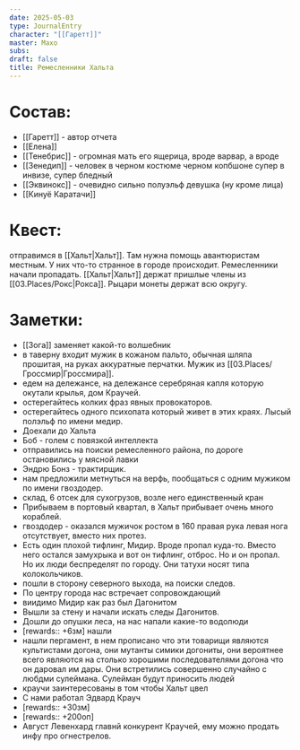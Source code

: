 ```yaml
---
date: 2025-05-03
type: JournalEntry
character: "[[Гаретт]]"
master: Махо
subs: 
draft: false
title: Ремесленники Хальта
---
```

# Состав:
- [[Гаретт]] - автор отчета
- [[Елена]]
- [[Тенебрис]] - огромная мать его ящерица, вроде варвар, а вроде 
- [[Зенедип]] - человек в черном костюме черном копбшоне супер в инвизе, супер бледный
- [[Эквинокс]] - очевидно сильно полуэльф девушка (ну кроме лица)
- [[Кинуё Каратачи]]
# Квест:
отправимся в [[Хальт|Хальт]]. Там нужна помощь авантюристам местным. У них что-то странное в городе происходит. Ремесленники начали пропадать. [[Хальт|Хальт]] держат пришлые члены из [[03.Places/Рокс|Рокса]]. Рыцари монеты держат всю округу.
# Заметки:
- [[Зога]] заменяет какой-то волшебник
- в таверну входит мужик в кожаном пальто, обычная шляпа прошитая, на руках аккуратные перчатки. Мужик из [[03.Places/Гроссмир|Гроссмира]].
- едем на дележансе, на дележансе серебряная капля которую окутали крылья, дом Краучей.
- остерегайтесь колких фраз явных провокаторов.
- остерегайтесь одного психопата который живет в этих краях. Лысый полэльф по имени медир.
- Доехали до Хальта
- Боб - голем с повязкой интеллекта
- отправились на поиски ремесленного района, по дороге остановились у мясной лавки
- Эндрю Бонз - трактирщик.
- нам предложили метнуться на верфь, пообщаться с одним мужиком по имени гвоздодер.
- склад, 6 отсек для сухогрузов, возле него единственный кран
- Прибываем в портовый квартал, в Хальт прибывает очень много кораблей. 
- гвоздодер - оказался мужичок ростом в 160 правая рука левая нога отсутствует, вместо них протез.
- Есть один плохой тифлинг, Мидир. Вроде пропал куда-то. Вместо него остался замухрыка и вот он тифлинг, отброс. Но и он пропал. Но их люди беспределят по городу. Они татухи носят типа колокольчиков.
- пошли в сторону северного выхода, на поиски следов.
- По центру города нас встречает сопровождающий
- виидимо Мидир как раз был Дагонитом
- Вышли за стену и начали искать следы Дагонитов.
- Дошли до опушки леса, на нас напали какие-то водолюди
- [rewards:: +6зм] нашли
- нашли пергамент, в нем прописано что эти товарищи являются культистами догона, они мутанты симики догониты, они вероятнее всего являются на столько хорошими последователями догона что он даровал им дары. Они встретились совершенно случайно с любдми сулеймана. Сулейман будут приносить людей
- краучи заинтересованы в том чтобы Хальт цвел
- С нами работал Эдвард Крауч
- [rewards:: +30зм]
- [rewards:: +200оп]
- Август Левенхард главнй конкурент Краучей, ему можно продать инфу про огнестрелов.